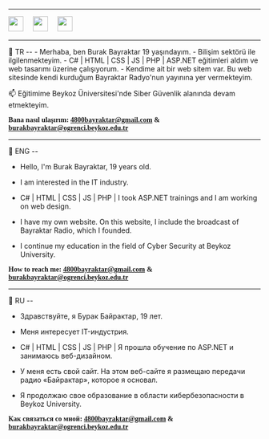 <hr>
<a href="https://instagram.com/_brkbyrktr"><img src="https://upload.wikimedia.org/wikipedia/commons/thumb/e/e7/Instagram_logo_2016.svg/2048px-Instagram_logo_2016.svg.png" width="30" height="30" /></a>
<a href="https://www.linkedin.com/in/brkbyrktr/" style="margin-left:15px; margin-right:15px;"><img src="https://cdn-icons-png.flaticon.com/512/174/174857.png" width="30" height="30" /></a>
<a href="https://twitter.com/4805bayraktar"><img src="https://upload.wikimedia.org/wikipedia/commons/thumb/4/4f/Twitter-logo.svg/2491px-Twitter-logo.svg.png" width="30" height="30" /></a>
<HR>
👋 TR --
-  Merhaba, ben Burak Bayraktar 19 yaşındayım.
-  Bilişim sektörü ile ilgilenmekteyim.
-  C# | HTML | CSS | JS | PHP | ASP.NET eğitimleri aldım ve web tasarımı üzerine çalışıyorum.
-  Kendime ait bir web sitem var. Bu web sitesinde kendi kurduğum Bayraktar Radyo'nun yayınına yer vermekteyim.

📫 Eğitimime Beykoz Üniversitesi'nde Siber Güvenlik alanında devam etmekteyim.

<b style="font-family:Verdana"> Bana nasıl ulaşırım: 4800bayraktar@gmail.com & burakbayraktar@ogrenci.beykoz.edu.tr </b><br>


<hr>

👋 ENG --
- Hello, I'm Burak Bayraktar, 19 years old.
- I am interested in the IT industry.
- C# | HTML | CSS | JS | PHP | I took ASP.NET trainings and I am working on web design.

- I have my own website. On this website, I include the broadcast of Bayraktar Radio, which I founded.

- I continue my education in the field of Cyber Security at Beykoz University.

<b style="font-family:Verdana"> How to reach me: 4800bayraktar@gmail.com & burakbayraktar@ogrenci.beykoz.edu.tr </b>


<hr>

👋 RU --
- Здравствуйте, я Бурак Байрактар, 19 лет.
- Меня интересует IT-индустрия.
- С# | HTML | CSS | JS | PHP | Я прошла обучение по ASP.NET и занимаюсь веб-дизайном.

- У меня есть свой сайт. На этом веб-сайте я размещаю передачи радио «Байрактар», которое я основал.

- Я продолжаю свое образование в области кибербезопасности в Beykoz University.

<b style="font-family:Verdana"> Как связаться со мной: 4800bayraktar@gmail.com & burakbayraktar@ogrenci.beykoz.edu.tr </b>

